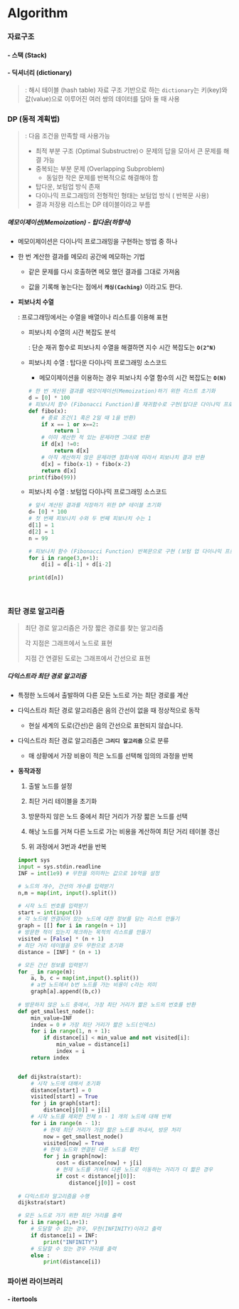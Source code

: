 # Algorithm





### 자료구조

#### 	- 스택 (Stack)



#### 	- 딕셔너리 (dictionary)

> : 해시 테이블 (hash table) 자료 구조 기반으로 하는 `dictionary`는 키(key)와 값(value)으로 이루어진 여러 쌍의 데이터를 담아 둘 때 사용



### **DP (동적 계획법)**


> :  다음 조건을 만족할 때 사용가능
>
> - 최적 부분 구조 (Optimal Substructre)ㅇ 문제의 답을 모아서 큰 문제를 해결 가능
> - 중복되는 부분 문제 (Overlapping Subproblem)
>    - 동일한 작은 문제를 반복적으로 해결해야 함
> - 탑다운, 보텀업 방식 존재
> - 다이나믹 프로그래밍의 전형적인 형태는 보텀업 방식 ( 반복문 사용)
>  - 결과 저장용 리스트는 DP 테이블이라고 부름



##### 메모이제이션(Memoization) - 탑다운(하향식)

- 메모이제이션은 다이나믹 프로그래밍을 구현하는 방법 중 하나

- 한 번 계산한 결과를 메모리 공간에 메모하는 기법

  - 같은 문제를 다시 호출하면 메모 했던 결과를 그대로 가져옴

  - 값을 기록해 놓는다는 점에서 **`캐싱(Caching)`** 이라고도 한다.

    

- **피보나치 수열**

  : 프로그래밍에서는 수열을 배열이나 리스트를 이용해 표현

  

  - 피보나치 수열의 시간 복잡도 분석

    : 단순 재귀 함수로 피보나치 수열을 해결하면 지수 시간 복잡도는  **`O(2^N)`** 

    

  - 피보나치 수열 : 탑다운 다이나믹 프로그래밍 소스코드

     - 메모이제이션을 이용하는 경우 피보나치 수열 함수의 시간 복잡도는 **`O(N)`**

     ```python
     # 한 번 계산된 결과를 메모이제이션(Memoization)하기 위한 리스트 초기화
     d = [0] * 100
     # 피보나치 함수 (Fibonacci Function)를 재귀함수로 구현(탑다운 다이나믹 프로그래밍)
     def fibo(x):
         # 종료 조건(1 혹은 2일 때 1을 반환)
         if x == 1 or x==2:
             return 1
         # 이미 계산한 적 있는 문제라면 그대로 반환
         if d[x] !=0:
             return d[x]
         # 아직 계산하지 않은 문제라면 점화식에 따라서 피보나치 결과 반환
         d[x] = fibo(x-1) + fibo(x-2)
         return d[x]
     print(fibo(99))
     ```

     

  - 피보나치 수열 : 보텀업 다이나믹 프로그래밍 소스코드

     ```python
     # 앞서 계산된 결과를 저장하기 위한 DP 테이블 초기화
     d= [0] * 100
     # 첫 번째 피보나치 수와 두 번째 피보나치 수는 1
     d[1] = 1
     d[2] = 1
     n = 99
     
     # 피보나치 함수 (Fibonacci Function) 반복문으로 구현 (보텀 업 다이나믹 프로그래밍)
     for i in range(3,n+1):
         d[i] = d[i-1] + d[i-2]
         
     print(d[n])
     ```

     

   

​    

### 최단 경로 알고리즘

>최단 경로 알고리즘은 가장 짧은 경로를 찾는 알고리즘
>
>각 지점은 그래프에서 노드로 표현
>
>지점 간 연결된 도로는 그래프에서 간선으로 표현



##### 다익스트라 최단 경로 알고리즘

- 특정한 노드에서 출발하여 다른 모든 노드로 가는 최단 경로를 계산

- 다익스트라 최단 경로 알고리즘은 음의 간선이 없을 때 정상적으로 동작

  - 현실 세계의 도로(간선)은 음의 간선으로 표현되지 않습니다.

- 다익스트라 최단 경로 알고리즘은 **`그리디 알고리즘`** 으로 분류

  - 매 상황에서 가장 비용이 적은 노드를 선택해 임의의 과정을 반복

- **동작과정**

  1. 출발 노드를 설정

  2. 최단 거리 테이블을 초기화

  3. 방문하지 않은 노드 중에서 최단 거리가 가장 짧은 노드를 선택

  4. 해낭 노드를 거쳐 다른 노드로 가는 비용을 계산하여 최단 거리 테이블 갱신

  5. 위 과정에서 3번과 4번을 반복

     

  ```python
  import sys
  input = sys.stdin.readline
  INF = int(1e9) # 무한을 의미하는 값으로 10억을 설정
  
  # 노드의 개수, 간선의 개수를 입력받기
  n,m = map(int, input().split())
  
  # 시작 노드 번호를 입력받기
  start = int(input())
  # 각 노드에 연결되어 있는 노드에 대한 정보를 담는 리스트 만들기
  graph = [[] for i in range(n + 1)]
  # 방문한 적이 있는지 체크하는 목적의 리스트를 만들기
  visited = [False] * (n + 1)
  # 최단 거리 테이블을 모두 무한으로 초기화
  distance = [INF] * (n + 1)
  
  # 모든 간선 정보를 입력받기
  for _ in range(m):
      a, b, c = map(int,input().split())
      # a번 노드에서 b번 노드를 가는 비용이 c라는 의미
      graph[a].append((b,c))
      
  # 방문하지 않은 노드 중에서, 가장 최단 거리가 짧은 노드의 번호를 반환
  def get_smallest_node():
      min_value=INF
      index = 0 # 가장 최단 거리가 짧은 노드(인덱스)
      for i in range(1, n + 1):
          if distance[i] < min_value and not visited[i]:
              min_value = distance[i]
              index = i            
      return index
  
  
  def dijkstra(start):
      # 시작 노드에 대해서 초기화
      distance[start] = 0
      visited[start] = True
      for j in graph[start]:
          distance[j[0]] = j[i]
      # 시작 노드를 제외한 전체 n - 1 개의 노드에 대해 반복
      for i in range(n - 1):
          # 현재 최단 거리가 가장 짧은 노드를 꺼내서, 방문 처리
          now = get_smallest_node()
          visited[now] = True
          # 현재 노드와 연결된 다른 노드를 확인
          for j in graph[now]:
              cost = distance[now] + j[i]
              # 현재 노드를 거쳐서 다른 노드로 이동하는 거리가 더 짧은 경우
              if cost < distance[j[0]]:
                  distance[j[0]] = cost
                  
  # 다익스트라 알고리즘을 수행
  dijkstra(start)
  
  # 모든 노드로 가기 위한 최단 거리를 출력
  for i in range(1,n+1):
      # 도달할 수 없는 경우, 무한(INFINITY)이라고 출력
      if distance[i] = INF:
          print("INFINITY")
      # 도달할 수 있는 경우 거리를 출력
      else :
          print(distance[i])
  
  ```

  





### 파이썬 라이브러리

#### - itertools 



